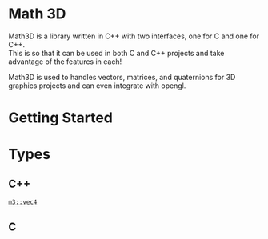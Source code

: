 # Math 3D

Math3D is a library written in C++ with two interfaces, one for C and one for C++.  
This is so that it can be used in both C and C++ projects and take advantage of the features in each!  
  
Math3D is used to handles vectors, matrices, and quaternions for 3D graphics projects and can even integrate with opengl.

# Getting Started

# Types

## C++
[`m3::vec4`](./C++/types/vec4.md)

## C